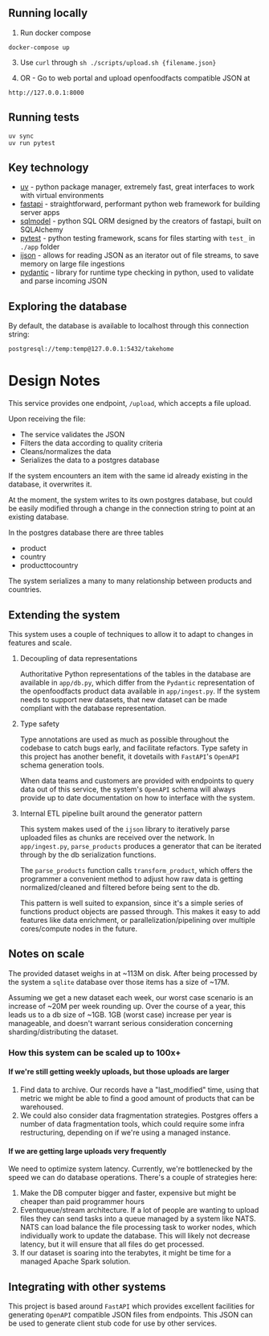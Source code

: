 ## Running locally

1. Run docker compose
```
docker-compose up
```
3. Use `curl` through `sh ./scripts/upload.sh {filename.json}` 

2. OR - Go to web portal and upload openfoodfacts compatible JSON at 
```
http://127.0.0.1:8000
```
## Running tests
```
uv sync
uv run pytest
```
## Key technology

- [uv](https://docs.astral.sh/uv/getting-started/installation/) - python package manager, extremely fast, great interfaces to work with virtual environments
- [fastapi](https://fastapi.tiangolo.com) - straightforward, performant python web framework for building server apps
- [sqlmodel](https://sqlmodel.tiangolo.com) - python SQL ORM designed by the creators of fastapi, built on SQLAlchemy
- [pytest](https://docs.pytest.org/en/stable/) - python testing framework, scans for files starting with `test_` in `./app` folder
- [ijson](https://github.com/ICRAR/ijson) - allows for reading JSON as an iterator out of file streams, to save memory on large file ingestions
- [pydantic](https://docs.pydantic.dev/latest/) - library for runtime type checking in python, used to validate and parse incoming JSON

## Exploring the database

By default, the database is available to localhost through this connection string:
```
postgresql://temp:temp@127.0.0.1:5432/takehome
```

# Design Notes

This service provides one endpoint, `/upload`, which accepts a file upload. 

Upon receiving the file: 
- The service validates the JSON
- Filters the data according to quality criteria
- Cleans/normalizes the data
- Serializes the data to a postgres database

If the system encounters an item with the same id already existing in the
database, it overwrites it.

At the moment, the system writes to its own postgres database, but could
be easily modified through a change in the connection string to point
at an existing database.

In the postgres database there are three tables
- product
- country
- producttocountry

The system serializes a many to many relationship between products and countries.

## Extending the system

This system uses a couple of techniques to allow it to adapt to changes in features
and scale.

1. Decoupling of data representations

    Authoritative Python representations of the tables in the database are
    available in `app/db.py`, which differ from the `Pydantic` representation
    of the openfoodfacts product data available in `app/ingest.py`. If the system
    needs to support new datasets, that new dataset can be made compliant
    with the database representation.

2. Type safety

    Type annotations are used as much as possible throughout the codebase to
    catch bugs early, and facilitate refactors. Type safety in this project has
    another benefit, it dovetails with `FastAPI`'s `OpenAPI` schema
    generation tools.

    When data teams and customers are provided with endpoints to
    query data out of this service, the system's `OpenAPI` schema will always provide
    up to date documentation on how to interface with the system.

3. Internal ETL pipeline built around the generator pattern

    This system makes used of the `ijson` library to iteratively parse
    uploaded files as chunks are received over the network. In `app/ingest.py`,
    `parse_products` produces a generator that can be iterated through by
    the db serialization functions.

    The `parse_products` function calls `transform_product`, which offers
    the programmer a convenient method to adjust how raw data is getting
    normalized/cleaned and filtered before being sent to the db.

    This pattern is well suited to expansion, since it's a simple series of
    functions product objects are passed through. This makes it easy to
    add features like data enrichment, or parallelization/pipelining 
    over multiple cores/compute nodes in the future.

## Notes on scale

The provided dataset weighs in at ~113M on disk. After being processed
by the system a `sqlite` database over those items has a size of ~17M.

Assuming we get a new dataset each week, our worst case scenario is an increase
of ~20M per week rounding up. Over the course of a year, this leads us to a db
size of ~1GB. 1GB (worst case) increase per year is manageable, 
and doesn't warrant serious consideration concerning sharding/distributing 
the dataset.

### How this system can be scaled up to 100x+

#### If we're still getting weekly uploads, but those uploads are larger

1. Find data to archive. Our records have a "last_modified" time, using that metric
we might be able to find a good amount of products that can be warehoused.
2. We could also consider data fragmentation strategies. Postgres offers
a number of data fragmentation tools, which could require some infra restructuring,
depending on if we're using a managed instance.

#### If we are getting large uploads very frequently

We need to optimize system latency. Currently, we're bottlenecked by the speed
we can do database operations. There's a couple of strategies here:

1. Make the DB computer bigger and faster, expensive but might be cheaper than paid programmer hours
2. Eventqueue/stream architecture. If a lot of people are wanting to upload files
they can send tasks into a queue managed by a system like NATS. NATS can load balance
the file processing task to worker nodes, which individually work to update the database.
This will likely not decrease latency, but it will ensure that all files do get processed.
3. If our dataset is soaring into the terabytes, it might be time for a managed Apache Spark solution.

## Integrating with other systems

This project is based around `FastAPI` which provides excellent facilities for generating `OpenAPI` compatible JSON files from endpoints.
This JSON can be used to generate client stub code for use by other services. 
